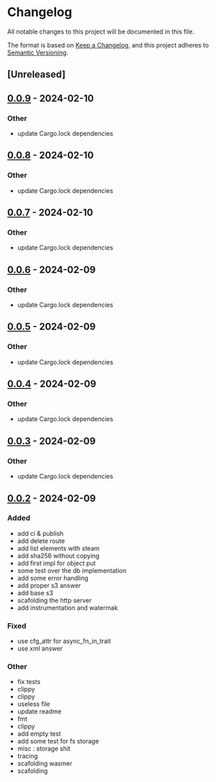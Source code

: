 # Changelog
All notable changes to this project will be documented in this file.

The format is based on [Keep a Changelog](https://keepachangelog.com/en/1.0.0/),
and this project adheres to [Semantic Versioning](https://semver.org/spec/v2.0.0.html).

## [Unreleased]

## [0.0.9](https://github.com/Miaxos/wasmio/compare/wasmio-v0.0.8...wasmio-v0.0.9) - 2024-02-10

### Other
- update Cargo.lock dependencies

## [0.0.8](https://github.com/Miaxos/wasmio/compare/wasmio-v0.0.7...wasmio-v0.0.8) - 2024-02-10

### Other
- update Cargo.lock dependencies

## [0.0.7](https://github.com/Miaxos/wasmio/compare/wasmio-v0.0.6...wasmio-v0.0.7) - 2024-02-10

### Other
- update Cargo.lock dependencies

## [0.0.6](https://github.com/Miaxos/wasmio/compare/wasmio-v0.0.5...wasmio-v0.0.6) - 2024-02-09

### Other
- update Cargo.lock dependencies

## [0.0.5](https://github.com/Miaxos/wasmio/compare/wasmio-v0.0.4...wasmio-v0.0.5) - 2024-02-09

### Other
- update Cargo.lock dependencies

## [0.0.4](https://github.com/Miaxos/wasmio/compare/wasmio-v0.0.3...wasmio-v0.0.4) - 2024-02-09

### Other
- update Cargo.lock dependencies

## [0.0.3](https://github.com/Miaxos/wasmio/compare/wasmio-v0.0.2...wasmio-v0.0.3) - 2024-02-09

### Other
- update Cargo.lock dependencies

## [0.0.2](https://github.com/Miaxos/wasmio/compare/wasmio-v0.0.1...wasmio-v0.0.2) - 2024-02-09

### Added
- add ci & publish
- add delete route
- add list elements with steam
- add sha256 without copying
- add first impl for object put
- some test over the db implementation
- add some error handling
- add proper s3 answer
- add base s3
- scafolding the http server
- add instrumentation and watermak

### Fixed
- use cfg_attr for async_fn_in_trait
- use xml answer

### Other
- fix tests
- clippy
- clippy
- useless file
- update readme
- fmt
- clippy
- add empty test
- add some test for fs storage
- misc : storage shit
- tracing
- scafolding wasmer
- scafolding
